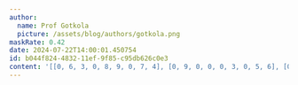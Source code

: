 ```yaml
---
author:
  name: Prof Gotkola
  picture: /assets/blog/authors/gotkola.png
maskRate: 0.42
date: 2024-07-22T14:00:01.450754
id: b044f824-4832-11ef-9f85-c95db626c0e3
content: '[[0, 6, 3, 0, 8, 9, 0, 7, 4], [0, 9, 0, 0, 0, 3, 0, 5, 6], [0, 0, 0, 4, 5, 0, 3, 0, 0], [0, 8, 0, 0, 0, 1, 9, 2, 7], [7, 2, 1, 0, 9, 8, 0, 0, 0], [0, 4, 0, 0, 3, 0, 5, 1, 8], [1, 5, 9, 0, 7, 0, 6, 3, 2], [0, 3, 0, 9, 0, 5, 7, 4, 1], [6, 7, 4, 3, 0, 0, 8, 0, 5]]'
---
```

